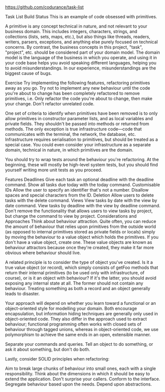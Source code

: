 https://github.com/codurance/task-list

Task List   Build Status
This is an example of code obsessed with primitives.

A primitive is any concept technical in nature, and not relevant to your business domain. This includes integers, characters, strings, and collections (lists, sets, maps, etc.), but also things like threads, readers, writers, parsers, exceptions, and anything else purely focused on technical concerns. By contrast, the business concepts in this project, "task", "project", etc. should be considered part of your domain model. The domain model is the language of the business in which you operate, and using it in your code base helps you avoid speaking different languages, helping you to avoid misunderstandings. In our experience, misunderstandings are the biggest cause of bugs.

Exercise
Try implementing the following features, refactoring primitives away as you go. Try not to implement any new behaviour until the code you're about to change has been completely refactored to remove primitives, i.e. Only refactor the code you're about to change, then make your change. Don't refactor unrelated code.

One set of criteria to identify when primitives have been removed is to only allow primitives in constructor parameter lists, and as local variables and private fields. They shouldn't be passed into methods or returned from methods. The only exception is true infrastructure code—code that communicates with the terminal, the network, the database, etc. Infrastructure requires serialisation to primitives, but should be treated as a special case. You could even consider your infrastructure as a separate domain, technical in nature, in which primitives are the domain.

You should try to wrap tests around the behaviour you're refactoring. At the beginning, these will mostly be high-level system tests, but you should find yourself writing more unit tests as you proceed.

Features
Deadlines
Give each task an optional deadline with the deadline <ID> <date> command.
Show all tasks due today with the today command.
Customisable IDs
Allow the user to specify an identifier that's not a number.
Disallow spaces and special characters from the ID.
Deletion
Allow users to delete tasks with the delete <ID> command.
Views
View tasks by date with the view by date command.
View tasks by deadline with the view by deadline command.
Don't remove the functionality that allows users to view tasks by project, but change the command to view by project.
Considerations and Approaches
Think about behaviour attraction. Quite often, you can reduce the amount of behaviour that relies upon primitives from the outside world (as opposed to internal primitives stored as private fields or locals) simply by moving the behaviour to a value object which holds the primitives. If you don't have a value object, create one. These value objects are known as behaviour attractors because once they're created, they make it far more obvious where behaviour should live.

A related principle is to consider the type of object you've created. Is it a true value object (or record), which simply consists of getFoo methods that return their internal primitives (to be used only with infrastructure, of course), or is it an object with behaviour? If it's the latter, you should avoid exposing any internal state at all. The former should not contain any behaviour. Treating something as both a record and an object generally leads to disaster.

Your approach will depend on whether you learn toward a functional or an object-oriented style for modelling your domain. Both encourage encapsulation, but information hiding techniques are generally only used in object-oriented code. They also differ in the approach used to extract behaviour; functional programming often works with closed sets of behaviour through tagged unions, whereas in object-oriented code, we use polymorphism to achieve the same ends in an open, extensible manner.

Separate your commands and queries. Tell an object to do something, or ask it about something, but don't do both.

Lastly, consider SOLID principles when refactoring:

Aim to break large chunks of behaviour into small ones, each with a single responsibility.
Think about the dimensions in which it should be easy to extend the application.
Don't surprise your callers. Conform to the interface.
Segregate behaviour based upon the needs.
Depend upon abstractions.